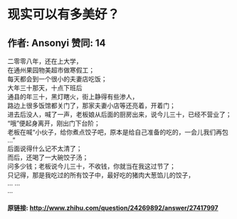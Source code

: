 # 现实可以有多美好？
## 作者: Ansonyi  赞同: 14
二零零八年，还在上大学，  
在通州果园物美超市做寒假工；  
每天都会到一个很小的夫妻店吃饭；  
大年三十那天，十点下班后  
通县的年三十，黑灯瞎火，街上静得有些渗人，  
路边上很多饭馆都关门了，那家夫妻小店等还亮着，开着门；  
进去后没人，喊了一声，老板娘从后面的厨房出来，说今儿三十，已经不营业了；  
“哦”便起身离开，刚出门下台阶；  
老板在喊“小伙子，给你煮点饺子吧，原本是给自己准备的吃的，一会儿我们再包 ...”  
后面说得什么记不太清了；  
而后，还喝了一大碗饺子汤；  
问多少钱；老板说今儿三十，不收钱，你就当在我这过节了；  
只记得，那是我吃过的所有饺子中，最好吃的猪肉大葱馅儿的饺子，  
... ...  
...

#### 原链接: http://www.zhihu.com/question/24269892/answer/27417997